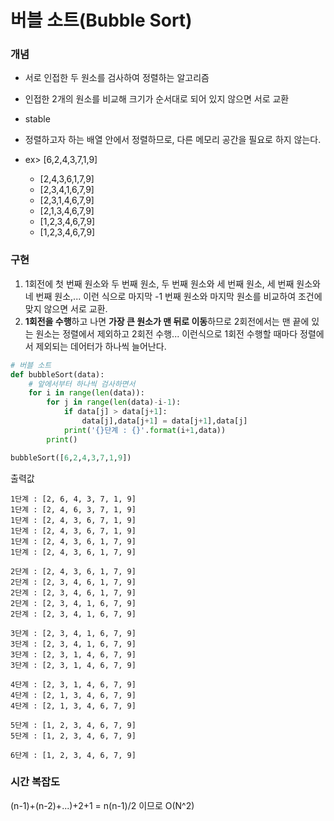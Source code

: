 # 버블 소트(Bubble Sort)

### 개념

- 서로 인접한 두 원소를 검사하여 정렬하는 알고리즘
- 인접한 2개의 원소를 비교해 크기가 순서대로 되어 있지 않으면 서로 교환
- stable
- 정렬하고자 하는 배열 안에서 정렬하므로, 다른 메모리 공간을 필요로 하지 않는다.

- ex> [6,2,4,3,7,1,9]
  - [2,4,3,6,1,7,9]
  - [2,3,4,1,6,7,9]
  - [2,3,1,4,6,7,9]
  - [2,1,3,4,6,7,9]
  - [1,2,3,4,6,7,9]
  - [1,2,3,4,6,7,9]



### 구현

1. 1회전에 첫 번째 원소와 두 번째 원소, 두 번째 원소와 세 번째 원소, 세 번째 원소와 네 번째 원소,... 이런 식으로 마지막 -1 번째 원소와 마지막 원소를 비교하여 조건에 맞지 않으면 서로 교환.
2. **1회전을 수행**하고 나면 **가장 큰 원소가 맨 뒤로 이동**하므로 2회전에서는 맨 끝에 있는 원소는 정렬에서 제외하고 2회전 수행... 이런식으로 1회전 수행할 때마다 정렬에서 제외되는 데어터가 하나씩 늘어난다.

```python
# 버블 소트
def bubbleSort(data):
    # 앞에서부터 하나씩 검사하면서
    for i in range(len(data)):
        for j in range(len(data)-i-1):
            if data[j] > data[j+1]:
                data[j],data[j+1] = data[j+1],data[j]
            print('{}단계 : {}'.format(i+1,data))
        print()

bubbleSort([6,2,4,3,7,1,9])
```

출력값

```
1단계 : [2, 6, 4, 3, 7, 1, 9]
1단계 : [2, 4, 6, 3, 7, 1, 9]
1단계 : [2, 4, 3, 6, 7, 1, 9]
1단계 : [2, 4, 3, 6, 7, 1, 9]
1단계 : [2, 4, 3, 6, 1, 7, 9]
1단계 : [2, 4, 3, 6, 1, 7, 9]

2단계 : [2, 4, 3, 6, 1, 7, 9]
2단계 : [2, 3, 4, 6, 1, 7, 9]
2단계 : [2, 3, 4, 6, 1, 7, 9]
2단계 : [2, 3, 4, 1, 6, 7, 9]
2단계 : [2, 3, 4, 1, 6, 7, 9]

3단계 : [2, 3, 4, 1, 6, 7, 9]
3단계 : [2, 3, 4, 1, 6, 7, 9]
3단계 : [2, 3, 1, 4, 6, 7, 9]
3단계 : [2, 3, 1, 4, 6, 7, 9]

4단계 : [2, 3, 1, 4, 6, 7, 9]
4단계 : [2, 1, 3, 4, 6, 7, 9]
4단계 : [2, 1, 3, 4, 6, 7, 9]

5단계 : [1, 2, 3, 4, 6, 7, 9]
5단계 : [1, 2, 3, 4, 6, 7, 9]

6단계 : [1, 2, 3, 4, 6, 7, 9]
```



### 시간 복잡도

(n-1)+(n-2)+...)+2+1 = n(n-1)/2 이므로 O(N^2)

